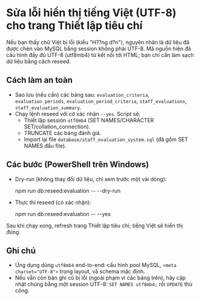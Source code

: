 # Sửa lỗi hiển thị tiếng Việt (UTF-8) cho trang Thiết lập tiêu chí

Nếu bạn thấy chữ Việt bị lỗi (kiểu "H??ng d?n"), nguyên nhân là dữ liệu đã được chèn vào MySQL bằng session không phải UTF-8. Mã nguồn hiện đã cấu hình đầy đủ UTF-8 (utf8mb4) từ kết nối tới HTML; bạn chỉ cần làm sạch dữ liệu bằng cách reseed.

## Cách làm an toàn

- Sao lưu (nếu cần) các bảng sau: `evaluation_criteria`, `evaluation_periods`, `evaluation_period_criteria`, `staff_evaluations`, `staff_evaluation_summary`.
- Chạy lệnh reseed với cờ xác nhận `--yes`. Script sẽ:
  - Thiết lập session `utf8mb4` (SET NAMES/CHARACTER SET/collation_connection).
  - TRUNCATE các bảng đánh giá.
  - Import lại file `database/staff_evaluation_system.sql` (đã gồm SET NAMES đầu file).

## Các bước (PowerShell trên Windows)

- Dry-run (không thay đổi dữ liệu, chỉ xem trước một vài dòng):

  npm run db:reseed:evaluation -- --dry-run

- Thực thi reseed (có xác nhận):

  npm run db:reseed:evaluation -- --yes

Sau khi chạy xong, refresh trang Thiết lập tiêu chí; tiếng Việt sẽ hiển thị đúng.

## Ghi chú

- Ứng dụng dùng `utf8mb4` end-to-end: cấu hình pool MySQL, `<meta charset="UTF-8">` trong layout, và schema mặc định.
- Nếu vẫn còn bản ghi cũ bị lỗi (ngoài phạm vi các bảng trên), hãy cập nhật chúng bằng một session UTF-8: `SET NAMES utf8mb4;` rồi `UPDATE` thủ công.
